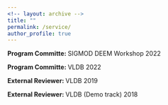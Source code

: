 ```yaml
---
<!-- layout: archive -->
title: ""
permalink: /service/
author_profile: true
---
```


<b> Program Committe: </b> SIGMOD DEEM Workshop 2022 <br>

<b> Program Committe: </b> VLDB 2022 <br>

<b> External Reviewer: </b> VLDB 2019<br>

<b> External Reviewer: </b> VLDB (Demo track) 2018 <br>